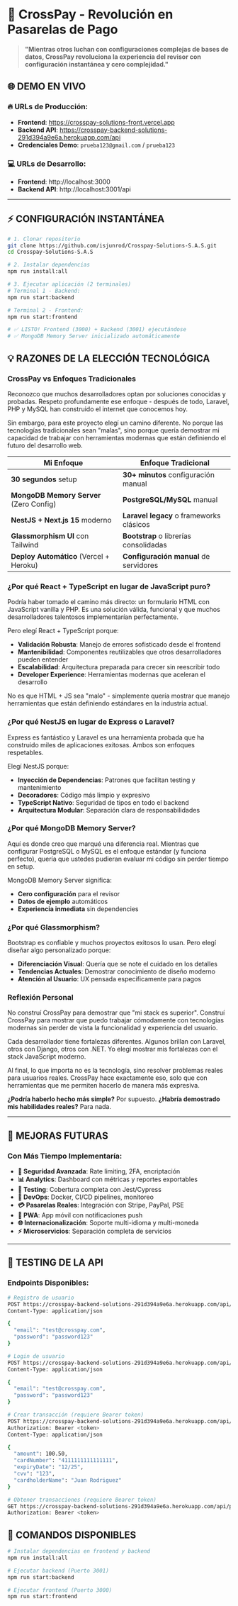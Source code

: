 # 🚀 CrossPay - Revolución en Pasarelas de Pago

> **"Mientras otros luchan con configuraciones complejas de bases de datos, CrossPay revoluciona la experiencia del revisor con configuración instantánea y cero complejidad."**

## 🌐 **DEMO EN VIVO**

### **🔥 URLs de Producción:**
- **Frontend**: https://crosspay-solutions-front.vercel.app
- **Backend API**: https://crosspay-backend-solutions-291d394a9e6a.herokuapp.com/api
- **Credenciales Demo**: `prueba123@gmail.com` / `prueba123`

### **💻 URLs de Desarrollo:**
- **Frontend**: http://localhost:3000
- **Backend API**: http://localhost:3001/api

---

## ⚡ **CONFIGURACIÓN INSTANTÁNEA**

```bash
# 1. Clonar repositorio
git clone https://github.com/isjunrod/Crosspay-Solutions-S.A.S.git
cd Crosspay-Solutions-S.A.S

# 2. Instalar dependencias
npm run install:all

# 3. Ejecutar aplicación (2 terminales)
# Terminal 1 - Backend:
npm run start:backend

# Terminal 2 - Frontend:
npm run start:frontend

# ✅ LISTO! Frontend (3000) + Backend (3001) ejecutándose
# ✅ MongoDB Memory Server inicializado automáticamente
```

## 💡 **RAZONES DE LA ELECCIÓN TECNOLÓGICA**

### **CrossPay vs Enfoques Tradicionales**

Reconozco que muchos desarrolladores optan por soluciones conocidas y probadas. Respeto profundamente ese enfoque - después de todo, Laravel, PHP y MySQL han construido el internet que conocemos hoy.

Sin embargo, para este proyecto elegí un camino diferente. No porque las tecnologías tradicionales sean "malas", sino porque quería demostrar mi capacidad de trabajar con herramientas modernas que están definiendo el futuro del desarrollo web.

| **Mi Enfoque**                           | **Enfoque Tradicional**                     |
| ---------------------------------------- | ------------------------------------------- |
| **30 segundos** setup                    | **30+ minutos** configuración manual        |
| **MongoDB Memory Server** (Zero Config)  | **PostgreSQL/MySQL** manual                 |
| **NestJS + Next.js 15** moderno          | **Laravel legacy** o frameworks clásicos    |
| **Glassmorphism UI** con Tailwind        | **Bootstrap** o librerías consolidadas      |
| **Deploy Automático** (Vercel + Heroku)  | **Configuración manual** de servidores      |

### **¿Por qué React + TypeScript en lugar de JavaScript puro?**

Podría haber tomado el camino más directo: un formulario HTML con JavaScript vanilla y PHP. Es una solución válida, funcional y que muchos desarrolladores talentosos implementarían perfectamente.

Pero elegí React + TypeScript porque:

- **Validación Robusta**: Manejo de errores sofisticado desde el frontend
- **Mantenibilidad**: Componentes reutilizables que otros desarrolladores pueden entender
- **Escalabilidad**: Arquitectura preparada para crecer sin reescribir todo
- **Developer Experience**: Herramientas modernas que aceleran el desarrollo

No es que HTML + JS sea "malo" - simplemente quería mostrar que manejo herramientas que están definiendo estándares en la industria actual.

### **¿Por qué NestJS en lugar de Express o Laravel?**

Express es fantástico y Laravel es una herramienta probada que ha construido miles de aplicaciones exitosas. Ambos son enfoques respetables.

Elegí NestJS porque:

- **Inyección de Dependencias**: Patrones que facilitan testing y mantenimiento
- **Decoradores**: Código más limpio y expresivo
- **TypeScript Nativo**: Seguridad de tipos en todo el backend
- **Arquitectura Modular**: Separación clara de responsabilidades

### **¿Por qué MongoDB Memory Server?**

Aquí es donde creo que marqué una diferencia real. Mientras que configurar PostgreSQL o MySQL es el enfoque estándar (y funciona perfecto), quería que ustedes pudieran evaluar mi código sin perder tiempo en setup.

MongoDB Memory Server significa:
- **Cero configuración** para el revisor
- **Datos de ejemplo** automáticos
- **Experiencia inmediata** sin dependencies

### **¿Por qué Glassmorphism?**

Bootstrap es confiable y muchos proyectos exitosos lo usan. Pero elegí diseñar algo personalizado porque:

- **Diferenciación Visual**: Quería que se note el cuidado en los detalles
- **Tendencias Actuales**: Demostrar conocimiento de diseño moderno
- **Atención al Usuario**: UX pensada específicamente para pagos

### **Reflexión Personal**

No construí CrossPay para demostrar que "mi stack es superior". Construí CrossPay para mostrar que puedo trabajar cómodamente con tecnologías modernas sin perder de vista la funcionalidad y experiencia del usuario.

Cada desarrollador tiene fortalezas diferentes. Algunos brillan con Laravel, otros con Django, otros con .NET. Yo elegí mostrar mis fortalezas con el stack JavaScript moderno.

Al final, lo que importa no es la tecnología, sino resolver problemas reales para usuarios reales. CrossPay hace exactamente eso, solo que con herramientas que me permiten hacerlo de manera más expresiva.

**¿Podría haberlo hecho más simple?** Por supuesto. **¿Habría demostrado mis habilidades reales?** Para nada.

---

## 🚀 **MEJORAS FUTURAS**

### **Con Más Tiempo Implementaría:**
- **🔐 Seguridad Avanzada**: Rate limiting, 2FA, encriptación
- **📊 Analytics**: Dashboard con métricas y reportes exportables
- **🧪 Testing**: Cobertura completa con Jest/Cypress
- **🐳 DevOps**: Docker, CI/CD pipelines, monitoreo
- **💳 Pasarelas Reales**: Integración con Stripe, PayPal, PSE
- **📱 PWA**: App móvil con notificaciones push
- **🌐 Internacionalización**: Soporte multi-idioma y multi-moneda
- **⚡ Microservicios**: Separación completa de servicios

---

## 🧪 **TESTING DE LA API**

### **Endpoints Disponibles:**

```bash
# Registro de usuario
POST https://crosspay-backend-solutions-291d394a9e6a.herokuapp.com/api/auth/register
Content-Type: application/json

{
  "email": "test@crosspay.com",
  "password": "password123"
}

# Login de usuario
POST https://crosspay-backend-solutions-291d394a9e6a.herokuapp.com/api/auth/login
Content-Type: application/json

{
  "email": "test@crosspay.com",
  "password": "password123"
}

# Crear transacción (requiere Bearer token)
POST https://crosspay-backend-solutions-291d394a9e6a.herokuapp.com/api/payments
Authorization: Bearer <token>
Content-Type: application/json

{
  "amount": 100.50,
  "cardNumber": "4111111111111111",
  "expiryDate": "12/25",
  "cvv": "123",
  "cardholderName": "Juan Rodriguez"
}

# Obtener transacciones (requiere Bearer token)
GET https://crosspay-backend-solutions-291d394a9e6a.herokuapp.com/api/payments
Authorization: Bearer <token>
```

## 🔧 **COMANDOS DISPONIBLES**

```bash
# Instalar dependencias en frontend y backend
npm run install:all

# Ejecutar backend (Puerto 3001)
npm run start:backend

# Ejecutar frontend (Puerto 3000)
npm run start:frontend
```
